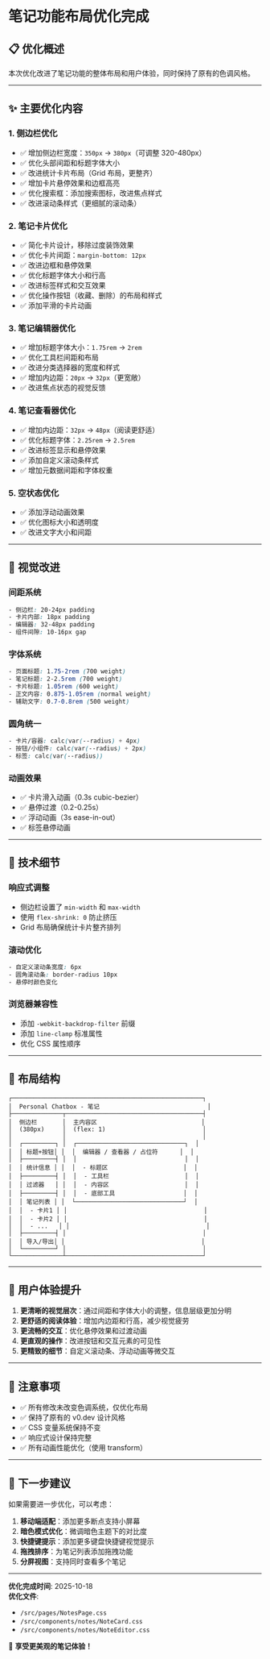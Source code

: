 # 笔记功能布局优化完成

## 📋 优化概述

本次优化改进了笔记功能的整体布局和用户体验，同时保持了原有的色调风格。

---

## ✨ 主要优化内容

### 1. **侧边栏优化**
- ✅ 增加侧边栏宽度：`350px` → `380px`（可调整 320-480px）
- ✅ 优化头部间距和标题字体大小
- ✅ 改进统计卡片布局（Grid 布局，更整齐）
- ✅ 增加卡片悬停效果和边框高亮
- ✅ 优化搜索框：添加搜索图标，改进焦点样式
- ✅ 改进滚动条样式（更细腻的滚动条）

### 2. **笔记卡片优化**
- ✅ 简化卡片设计，移除过度装饰效果
- ✅ 优化卡片间距：`margin-bottom: 12px`
- ✅ 改进边框和悬停效果
- ✅ 优化标题字体大小和行高
- ✅ 改进标签样式和交互效果
- ✅ 优化操作按钮（收藏、删除）的布局和样式
- ✅ 添加平滑的卡片动画

### 3. **笔记编辑器优化**
- ✅ 增加标题字体大小：`1.75rem` → `2rem`
- ✅ 优化工具栏间距和布局
- ✅ 改进分类选择器的宽度和样式
- ✅ 增加内边距：`20px` → `32px`（更宽敞）
- ✅ 改进焦点状态的视觉反馈

### 4. **笔记查看器优化**
- ✅ 增加内边距：`32px` → `48px`（阅读更舒适）
- ✅ 优化标题字体：`2.25rem` → `2.5rem`
- ✅ 改进标签显示和悬停效果
- ✅ 添加自定义滚动条样式
- ✅ 增加元数据间距和字体权重

### 5. **空状态优化**
- ✅ 添加浮动动画效果
- ✅ 优化图标大小和透明度
- ✅ 改进文字大小和间距

---

## 🎨 视觉改进

### 间距系统
```css
- 侧边栏: 20-24px padding
- 卡片内部: 18px padding
- 编辑器: 32-48px padding
- 组件间隙: 10-16px gap
```

### 字体系统
```css
- 页面标题: 1.75-2rem (700 weight)
- 笔记标题: 2-2.5rem (700 weight)
- 卡片标题: 1.05rem (600 weight)
- 正文内容: 0.875-1.05rem (normal weight)
- 辅助文字: 0.7-0.8rem (500 weight)
```

### 圆角统一
```css
- 卡片/容器: calc(var(--radius) + 4px)
- 按钮/小组件: calc(var(--radius) + 2px)
- 标签: calc(var(--radius))
```

### 动画效果
- ✅ 卡片滑入动画（0.3s cubic-bezier）
- ✅ 悬停过渡（0.2-0.25s）
- ✅ 浮动动画（3s ease-in-out）
- ✅ 标签悬停动画

---

## 🔧 技术细节

### 响应式调整
- 侧边栏设置了 `min-width` 和 `max-width`
- 使用 `flex-shrink: 0` 防止挤压
- Grid 布局确保统计卡片整齐排列

### 滚动优化
```css
- 自定义滚动条宽度: 6px
- 圆角滚动条: border-radius 10px
- 悬停时颜色变化
```

### 浏览器兼容性
- 添加 `-webkit-backdrop-filter` 前缀
- 添加 `line-clamp` 标准属性
- 优化 CSS 属性顺序

---

## 📱 布局结构

```
┌─────────────────────────────────────────────────────┐
│  Personal Chatbox - 笔记                              │
├──────────────┬──────────────────────────────────────┤
│  侧边栏       │  主内容区                             │
│  (380px)     │  (flex: 1)                           │
│              │                                      │
│  ┌─────────┐ │  ┌──────────────────────────────┐  │
│  │ 标题+按钮│ │  │  编辑器 / 查看器 / 占位符      │  │
│  ├─────────┤ │  │                              │  │
│  │ 统计信息 │ │  │  - 标题区                     │  │
│  ├─────────┤ │  │  - 工具栏                     │  │
│  │ 过滤器   │ │  │  - 内容区                     │  │
│  ├─────────┤ │  │  - 底部工具                   │  │
│  │ 笔记列表 │ │  └──────────────────────────────┘  │
│  │  - 卡片1 │ │                                      │
│  │  - 卡片2 │ │                                      │
│  │  - ...   │ │                                      │
│  ├─────────┤ │                                      │
│  │ 导入/导出│ │                                      │
│  └─────────┘ │                                      │
└──────────────┴──────────────────────────────────────┘
```

---

## 🎯 用户体验提升

1. **更清晰的视觉层次**：通过间距和字体大小的调整，信息层级更加分明
2. **更舒适的阅读体验**：增加内边距和行高，减少视觉疲劳
3. **更流畅的交互**：优化悬停效果和过渡动画
4. **更直观的操作**：改进按钮和交互元素的可见性
5. **更精致的细节**：自定义滚动条、浮动动画等微交互

---

## 📝 注意事项

- ✅ 所有修改未改变色调系统，仅优化布局
- ✅ 保持了原有的 v0.dev 设计风格
- ✅ CSS 变量系统保持不变
- ✅ 响应式设计保持完整
- ✅ 所有动画性能优化（使用 transform）

---

## 🚀 下一步建议

如果需要进一步优化，可以考虑：

1. **移动端适配**：添加更多断点支持小屏幕
2. **暗色模式优化**：微调暗色主题下的对比度
3. **快捷键提示**：添加更多键盘快捷键视觉提示
4. **拖拽排序**：为笔记列表添加拖拽功能
5. **分屏视图**：支持同时查看多个笔记

---

**优化完成时间**: 2025-10-18  
**优化文件**:
- `/src/pages/NotesPage.css`
- `/src/components/notes/NoteCard.css`
- `/src/components/notes/NoteEditor.css`

🎉 **享受更美观的笔记体验！**
